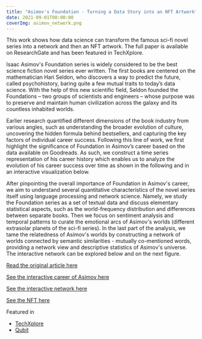 ```yaml
---
title: "Asimov's Foundation - Turning a Data Story into an NFT Artwork"
date: 2021-09-01T00:00:00
coverImg: asimov_network.png
---
```


This work shows how data science can transform the famous sci-fi novel series into a network and then an NFT artwork. The full paper is available on ResearchGate and has been featured in TechXplore.

<!--more-->

Isaac Asimov's Foundation series is widely considered to be the best science fiction novel series ever written. The first books are centered on the mathematician Hari Seldon, who discovers a way to predict the future, called psychohistory, baring quite a few mutual traits to today’s data science. With the help of this new scientific field, Seldon founded the Foundations – two groups of scientists and engineers – whose purpose was to preserve and maintain human civilization across the galaxy and its countless inhabited worlds.

Earlier research quantified different dimensions of the book industry from various angles, such as understanding the broader evolution of culture, uncovering the hidden formula behind bestsellers, and capturing the key factors of individual career success. Following this line of work, we first highlight the significance of Foundation in Asimov’s career based on the data available on Goodreads. As such, we construct a time series representation of his career history which enables us to analyze the evolution of his career success over time as shown in the following and in an interactive visualization below.


After pinpointing the overall importance of Foundation in Asimov's career, we aim to understand several quantitative characteristics of the novel series itself using language processing and network science. Namely, we study the Foundation series as a set of textual data and discuss elementary statistical aspects, such as the world-frequency distribution and differences between separate books. Then we focus on sentiment analysis and temporal patterns to curate the emotional arcs of Asimov's worlds (different extrasolar planets of the sci-fi series). In the last part of the analysis, we tame the relatedness of Asimov's worlds by constructing a network of worlds connected by semantic similarities - mutually co-mentioned words, providing a network view and descriptive statistics of Asimov's universe. The interactive network can be explored below and on the next figure.


[Read the original article here](https://www.researchgate.net/publication/354983143_Asimov's_Foundation_-_turning_a_data_story_into_an_NFT_artwork)

[See the interactive career of Asimov here](http://janosov.hu/1_stemplot.html)

[See the interactive network here](http://janosov.hu/Fig4/index.html)

[See the NFT here](https://foundation.app/@milanjanosov/foundation/92747)

Featured in

- [TechXplore](https://techxplore.com/news/2021-10-analysis-asimov-foundation-art.html)
- [Qubit](https://qubit.hu/2021/12/16/halozattudomanyi-eszkozokkel-keszitett-digitalis-mualkotast-asimov-alapitvany-sorozatabol-egy-magyar-kutato-muvesz-paros)
